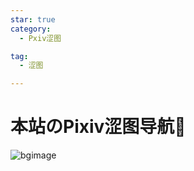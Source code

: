 ```yaml
---
star: true
category:
  - Pxiv涩图

tag:
  - 涩图

---
```

# 本站のPixiv涩图导航🧭
![bgimage](/img/general/1.jpg)
